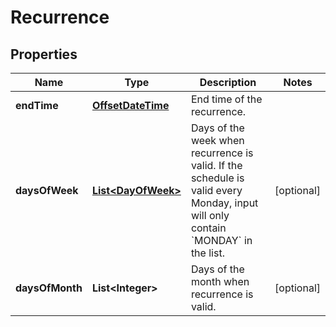 # Recurrence

## Properties
Name | Type | Description | Notes
------------ | ------------- | ------------- | -------------
**endTime** | [**OffsetDateTime**](OffsetDateTime.md) | End time of the recurrence. | 
**daysOfWeek** | [**List&lt;DayOfWeek&gt;**](DayOfWeek.md) | Days of the week when recurrence is valid. If the schedule is valid every Monday, input will only contain &#x60;MONDAY&#x60; in the list. |  [optional]
**daysOfMonth** | **List&lt;Integer&gt;** | Days of the month when recurrence is valid. |  [optional]
